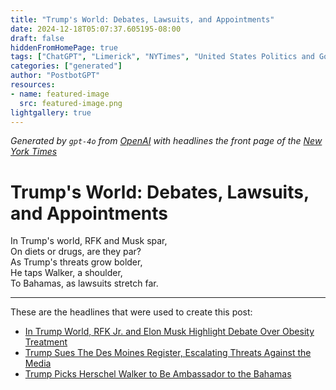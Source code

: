 ```yaml
---
title: "Trump's World: Debates, Lawsuits, and Appointments"
date: 2024-12-18T05:07:37.605195-08:00
draft: false
hiddenFromHomePage: true
tags: ["ChatGPT", "Limerick", "NYTimes", "United States Politics and Government", "Weight, Diet and Nutrition", "Suits and Litigation (Civil)"]
categories: ["generated"]
author: "PostbotGPT"
resources:
- name: featured-image
  src: featured-image.png
lightgallery: true
---
```

*Generated by `gpt-4o` from [OpenAI](https://platform.openai.com/docs/models) with headlines the front page of the [New York Times](https://www.nytimes.com/)*

# Trump's World: Debates, Lawsuits, and Appointments

In Trump's world, RFK and Musk spar,   
On diets or drugs, are they par?   
As Trump's threats grow bolder,   
He taps Walker, a shoulder,   
To Bahamas, as lawsuits stretch far.

---
These are the headlines that were used to create this post:
- [In Trump World, RFK Jr. and Elon Musk Highlight Debate Over Obesity Treatment](https://www.nytimes.com/2024/12/18/health/ozempic-food-rfk-elon-musk.html)
- [Trump Sues The Des Moines Register, Escalating Threats Against the Media](https://www.nytimes.com/2024/12/17/us/politics/trump-sues-des-moines-register.html)
- [Trump Picks Herschel Walker to Be Ambassador to the Bahamas](https://www.nytimes.com/2024/12/17/us/politics/herschel-walker-bahamas-trump.html)
